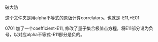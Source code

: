 破大防

这个文件夹是用alpha不等式的原版计算correlators。也就是-E11,+E01

0701 加了一个coefficient-E11, 修改了量子集合极值点方程，将E11部分设为负号，以对应alpha不等式-E11部分是负的。